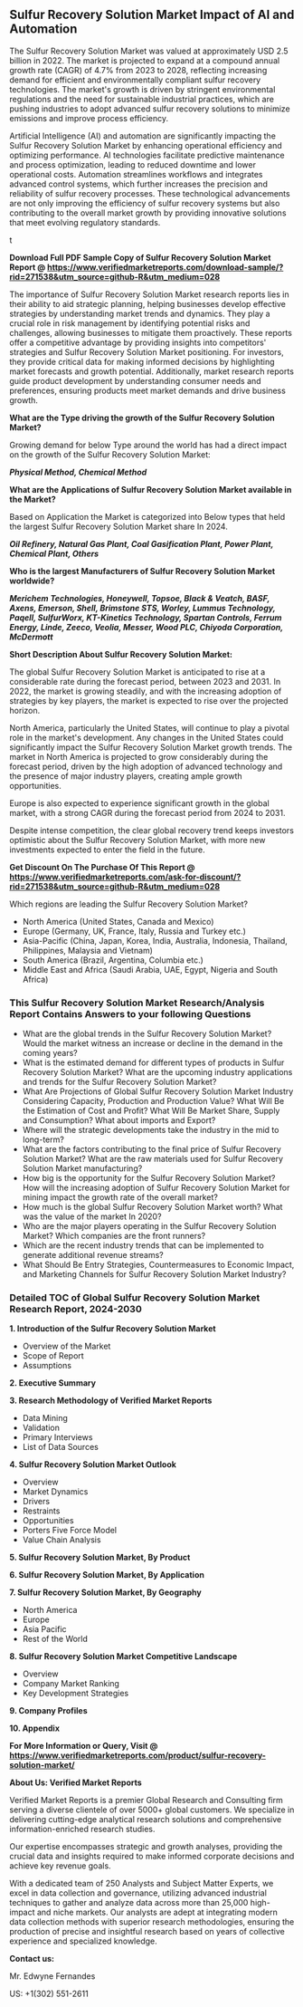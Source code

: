 <h2>Sulfur Recovery Solution Market Impact of AI and Automation</h2><p>The Sulfur Recovery Solution Market was valued at approximately USD 2.5 billion in 2022. The market is projected to expand at a compound annual growth rate (CAGR) of 4.7% from 2023 to 2028, reflecting increasing demand for efficient and environmentally compliant sulfur recovery technologies. The market's growth is driven by stringent environmental regulations and the need for sustainable industrial practices, which are pushing industries to adopt advanced sulfur recovery solutions to minimize emissions and improve process efficiency.</p><p>Artificial Intelligence (AI) and automation are significantly impacting the Sulfur Recovery Solution Market by enhancing operational efficiency and optimizing performance. AI technologies facilitate predictive maintenance and process optimization, leading to reduced downtime and lower operational costs. Automation streamlines workflows and integrates advanced control systems, which further increases the precision and reliability of sulfur recovery processes. These technological advancements are not only improving the efficiency of sulfur recovery systems but also contributing to the overall market growth by providing innovative solutions that meet evolving regulatory standards.</p>t</p><p id="" class=""><strong>Download Full PDF Sample Copy of Sulfur Recovery Solution Market Report @ <a href="https://www.verifiedmarketreports.com/download-sample/?rid=271538&utm_source=github-R&utm_medium=028" target="_blank">https://www.verifiedmarketreports.com/download-sample/?rid=271538&utm_source=github-R&utm_medium=028</a></strong></p><p>The importance of&nbsp;Sulfur Recovery Solution Market research reports lies in their ability to aid strategic planning, helping businesses develop effective strategies by understanding market trends and dynamics. They play a crucial role in risk management by identifying potential risks and challenges, allowing businesses to mitigate them proactively. These reports offer a competitive advantage by providing insights into competitors' strategies and Sulfur Recovery Solution Market positioning. For investors, they provide critical data for making informed decisions by highlighting market forecasts and growth potential. Additionally, market research reports guide product development by understanding consumer needs and preferences, ensuring products meet market demands and drive business growth.</p><p><strong>What are the&nbsp;Type driving the growth of the Sulfur Recovery Solution Market?</strong></p><p id="" class="">Growing demand for below Type around the world has had a direct impact on the growth of the Sulfur Recovery Solution Market:</p><em><strong>Physical Method, Chemical Method</strong></em></p><strong>What are the&nbsp;Applications&nbsp;of Sulfur Recovery Solution Market available in the Market?</strong></p><p id="" class="">Based on Application the Market is categorized into Below types that held the largest Sulfur Recovery Solution Market share In 2024.</p><em><strong>Oil Refinery, Natural Gas Plant, Coal Gasification Plant, Power Plant, Chemical Plant, Others</strong></em></p><strong>Who is the largest Manufacturers of Sulfur Recovery Solution Market worldwide?</strong></p><p><em><strong>Merichem Technologies, Honeywell, Topsoe, Black & Veatch, BASF, Axens, Emerson, Shell, Brimstone STS, Worley, Lummus Technology, Paqell, SulfurWorx, KT-Kinetics Technology, Spartan Controls, Ferrum Energy, Linde, Zeeco, Veolia, Messer, Wood PLC, Chiyoda Corporation, McDermott</strong></em></p><p id="" class=""><strong>Short Description About Sulfur Recovery Solution Market:</strong></p><p>The global Sulfur Recovery Solution Market is anticipated to rise at a considerable rate during the forecast period, between 2023 and 2031. In 2022, the market is growing steadily, and with the increasing adoption of strategies by key players, the market is expected to rise over the projected horizon.</p><p>North America, particularly the United States, will continue to play a pivotal role in the market's development. Any changes in the United States could significantly impact the Sulfur Recovery Solution Market growth trends. The market in North America is projected to grow considerably during the forecast period, driven by the high adoption of advanced technology and the presence of major industry players, creating ample growth opportunities.</p><p>Europe is also expected to experience significant growth in the global market, with a strong CAGR during the forecast period from 2024 to 2031.</p><p>Despite intense competition, the clear global recovery trend keeps investors optimistic about the Sulfur Recovery Solution Market, with more new investments expected to enter the field in the future.</p><p id="" class=""><strong>Get Discount On The Purchase Of This Report @ <a href="https://www.verifiedmarketreports.com/ask-for-discount/?rid=271538&utm_source=github-R&utm_medium=028" target="_blank">https://www.verifiedmarketreports.com/ask-for-discount/?rid=271538&utm_source=github-R&utm_medium=028</a></strong></p>Which regions are leading the Sulfur Recovery Solution Market?</p><ul><li>North America (United States, Canada and Mexico)</li><li>Europe (Germany, UK, France, Italy, Russia and Turkey etc.)</li><li>Asia-Pacific (China, Japan, Korea, India, Australia, Indonesia, Thailand, Philippines, Malaysia and Vietnam)</li><li>South America (Brazil, Argentina, Columbia etc.)</li><li>Middle East and Africa (Saudi Arabia, UAE, Egypt, Nigeria and South Africa)</li></ul><h3 id="" class="">This Sulfur Recovery Solution Market Research/Analysis Report Contains Answers to your following Questions</h3><ul><li>What are the global trends in the Sulfur Recovery Solution Market? Would the market witness an increase or decline in the demand in the coming years?</li><li>What is the estimated demand for different types of products in Sulfur Recovery Solution Market? What are the upcoming industry applications and trends for the Sulfur Recovery Solution Market?</li><li>What Are Projections of Global Sulfur Recovery Solution Market Industry Considering Capacity, Production and Production Value? What Will Be the Estimation of Cost and Profit? What Will Be Market Share, Supply and Consumption? What about imports and Export?</li><li>Where will the strategic developments take the industry in the mid to long-term?</li><li>What are the factors contributing to the final price of Sulfur Recovery Solution Market? What are the raw materials used for Sulfur Recovery Solution Market manufacturing?</li><li>How big is the opportunity for the Sulfur Recovery Solution Market? How will the increasing adoption of Sulfur Recovery Solution Market for mining impact the growth rate of the overall market?</li><li>How much is the global Sulfur Recovery Solution Market worth? What was the value of the market In 2020?</li><li>Who are the major players operating in the Sulfur Recovery Solution Market? Which companies are the front runners?</li><li>Which are the recent industry trends that can be implemented to generate additional revenue streams?</li><li>What Should Be Entry Strategies, Countermeasures to Economic Impact, and Marketing Channels for Sulfur Recovery Solution Market Industry?</li></ul><h3 id="" class="">Detailed TOC of Global Sulfur Recovery Solution Market Research Report, 2024-2030</h3><p id="" class=""><strong>1. Introduction of the Sulfur Recovery Solution Market</strong></p><ul><li>Overview of the Market</li><li>Scope of Report</li><li>Assumptions</li></ul><p id="" class=""><strong>2. Executive Summary</strong></p><p id="" class=""><strong>3. Research Methodology of Verified Market Reports</strong></p><ul><li>Data Mining</li><li>Validation</li><li>Primary Interviews</li><li>List of Data Sources</li></ul><p id="" class=""><strong>4. Sulfur Recovery Solution Market Outlook</strong></p><ul><li>Overview</li><li>Market Dynamics</li><li>Drivers</li><li>Restraints</li><li>Opportunities</li><li>Porters Five Force Model</li><li>Value Chain Analysis</li></ul><p id="" class=""><strong>5. Sulfur Recovery Solution Market, By Product</strong></p><p id="" class=""><strong>6. Sulfur Recovery Solution Market, By Application</strong></p><p id="" class=""><strong>7. Sulfur Recovery Solution Market, By Geography</strong></p><ul><li>North America</li><li>Europe</li><li>Asia Pacific</li><li>Rest of the World</li></ul><p id="" class=""><strong>8. Sulfur Recovery Solution Market Competitive Landscape</strong></p><ul><li>Overview</li><li>Company Market Ranking</li><li>Key Development Strategies</li></ul><p id="" class=""><strong>9. Company Profiles</strong></p><p id="" class=""><strong>10. Appendix</strong></p><p id="" class=""><strong>For More Information or Query, Visit @ <a href="https://www.verifiedmarketreports.com/product/sulfur-recovery-solution-market/" target="_blank">https://www.verifiedmarketreports.com/product/sulfur-recovery-solution-market/</a></strong></p><p id="" class=""><strong>About Us: Verified Market Reports</strong></p><p id="" class="">Verified Market Reports is a premier Global Research and Consulting firm serving a diverse clientele of over 5000+ global customers. We specialize in delivering cutting-edge analytical research solutions and comprehensive information-enriched research studies.</p><p id="" class="">Our expertise encompasses strategic and growth analyses, providing the crucial data and insights required to make informed corporate decisions and achieve key revenue goals.</p><p id="" class="">With a dedicated team of 250 Analysts and Subject Matter Experts, we excel in data collection and governance, utilizing advanced industrial techniques to gather and analyze data across more than 25,000 high-impact and niche markets. Our analysts are adept at integrating modern data collection methods with superior research methodologies, ensuring the production of precise and insightful research based on years of collective experience and specialized knowledge.</p><p id="" class=""><strong>Contact us:</strong></p><p id="" class="">Mr. Edwyne Fernandes</p><p id="" class="">US: +1(302) 551-2611</p>